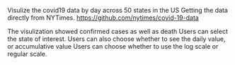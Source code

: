 Visulize the covid19 data by day across 50 states in the US
Getting the data directly from NYTimes. 
https://github.com/nytimes/covid-19-data

The visulization showed confirmed cases as well as death
Users can select the state of interest.
Users can also choose whether to see the daily value, or accumulative value
Users can choose whether to use the log scale or regular scale.